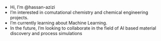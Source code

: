 - Hi, I’m @hassan-azizi
- I’m interested in comutational chemistry and chemical engineering projects.
- I’m currently learning about Machine Learning.
- In the future, I’m looking to collaborate in the field of AI based material discovery and process simulations


<!---
hassan-azizi/hassan-azizi is a ✨ special ✨ repository because its `README.md` (this file) appears on your GitHub profile.
You can click the Preview link to take a look at your changes.
--->
